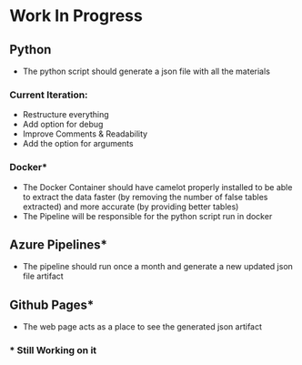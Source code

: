 # Work In Progress

## Python
- The python script should generate a json file with all the materials
### Current Iteration: 
  - Restructure everything 
  - Add option for debug
  - Improve Comments & Readability
  - Add the option for arguments

### Docker*
- The Docker Container should have camelot properly installed to be able to extract the data faster (by removing the number of false tables extracted) and more accurate (by providing better tables)
- The Pipeline will be responsible for the python script run in docker 

## Azure Pipelines*
- The pipeline should run once a month and generate a new updated json file artifact

## Github Pages*
- The web page acts as a place to see the generated json artifact

### * Still Working on it  
